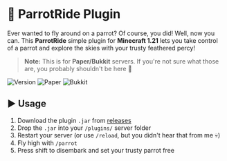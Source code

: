 # 🦜 ParrotRide Plugin

Ever wanted to fly around on a parrot? Of course, you did! Well, now you can. This **ParrotRide** simple plugin for **Minecraft 1.21** lets you take control of a parrot and explore the skies with your trusty feathered percy!

> **Note:** This is for **Paper/Bukkit** servers. If you're not sure what those are, you probably shouldn't be here 🤡

![Version](https://img.shields.io/badge/Minecraft-1.21-brightgreen) ![Paper](https://img.shields.io/badge/Server-Paper-important) ![Bukkit](https://img.shields.io/badge/API-Bukkit-orange)

## ▶️ Usage

1. Download the plugin `.jar` from [releases](https://github.com/parrotRide/releases)
2. Drop the `.jar` into your `/plugins/` server folder
3. Restart your server (or use `/reload`, but you didn't hear that from me 💀)
4. Fly high with `/parrot`
5. Press shift to disembark and set your trusty parrot free
